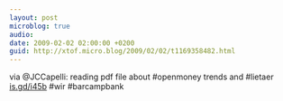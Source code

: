 ```yaml
---
layout: post
microblog: true
audio: 
date: 2009-02-02 02:00:00 +0200
guid: http://xtof.micro.blog/2009/02/02/t1169358482.html
---
```

via @JCCapelli:  reading pdf file about #openmoney trends and #lietaer [is.gd/i45b](http://is.gd/i45b) #wir #barcampbank

